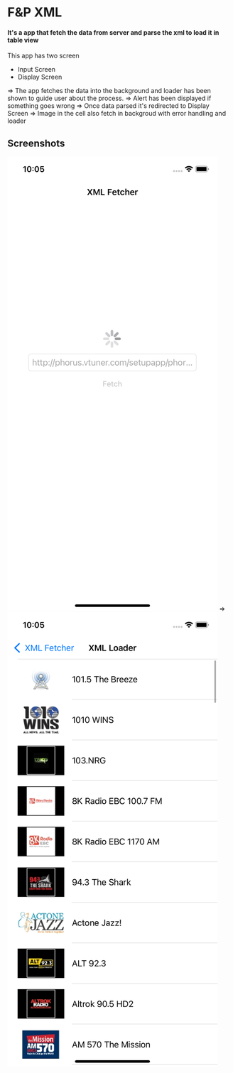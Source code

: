 # F&P XML

#### It's a app that fetch the data from server and parse the xml to load it in table view

This app has two screen

- Input Screen
- Display Screen

=> The app fetches the data into the background and loader has been shown to guide user about the process.
=> Alert has been displayed if something goes wrong
=> Once data parsed it's redirected to Display Screen 
=> Image in the cell also fetch in backgroud with error handling and loader

## Screenshots
![Screenshots](Screenshots/screen1.png) => ![Screenshots](Screenshots/screen2.png)
